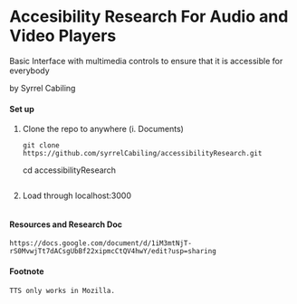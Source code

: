 # Accesibility Research For Audio and Video Players
Basic Interface with multimedia controls to ensure that it is accessible for everybody

by Syrrel Cabiling

#### Set up
1. Clone the repo to anywhere (i. Documents)
   ```
   git clone https://github.com/syrrelCabiling/accessibilityResearch.git
   ```
   cd accessibilityResearch
   ```
2. Load through localhost:3000
   ```

#### Resources and Research Doc
```
https://docs.google.com/document/d/1iM3mtNjT-rS0MvwjTt7dACsgUbBf22xipmcCtQV4hwY/edit?usp=sharing
```


#### Footnote
```
TTS only works in Mozilla.
 ```

